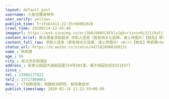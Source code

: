 ```yaml
---
layout: default_post
username: 小鱼往哪游呀你
user_verify: yellowv
publish_time: FriFeb1411:22:35+08002020
crawl_time: 20200214-12:45:40
imageurl: https://wx4.sinaimg.cn/orj360/006hCbFkly1gbvrizvnv6j311j0s5jt3.jpg,https://wx1.sinaimg.cn/orj360/006hCbFkly1gbvrj07w17j30u0140q50.jpg
content_brief: 肺炎患者求助超话 求助人信息（若有相关化验单，请上传图片）【姓名】熊莉慧【年龄】56【所在城市】武汉市东西湖区【所在小区、社区】吴家山田园大道田园里154号501室。    属于田园社区83218377【患病时间】【联系方式】13986277922【其他紧急联系人】15727060061【病情描述】 CT双肺感染 ...全文
content_full_raw: 求助人信息（若有相关化验单，请上传图片）<br/>【姓名】熊莉慧<br/>【年龄】56<br/>【所在城市】武汉市东西湖区<br/>【所在小区、社区】吴家山田园大道田园里154号501室。属于田园社区83218377<br/>【患病时间】<br/>【联系方式】13986277922<br/>【其他紧急联系人】15727060061<br/>【病情描述】CT双肺感染，核酸检测阴性，有咳嗽症状<br/>【其他】之前一直在姐姐家照顾咳嗽不止的母亲（后检测是新冠感染重症）<br/>【现状】2月12日傍晚，母亲被协和医院重症住院部收治隔离，至今没有再见到。13日，其家人通过各方渠道联系收治自己和姐姐，无果。两人已在医院门诊部椅子上睡了3个晚上，全部吃泡面。有咳嗽症状、无力，已经快支撑不住了。希望有关部门赶紧收治隔离，否则也会传染更多人！
status_url: https://m.weibo.cn/status/4471828900289131
name_: 熊莉慧
age_: 56
city_: 武汉市东西湖区
address_: 吴家山田园大道田园里154号501室。属于田园社区83218377
since_: 
tel_: 13986277922
tel2_: 15727060061
desc_: CT双肺感染，核酸检测阴性，有咳嗽症状
publish_timestamp: 2020-02-14 11:22:35+08:00
---
```

